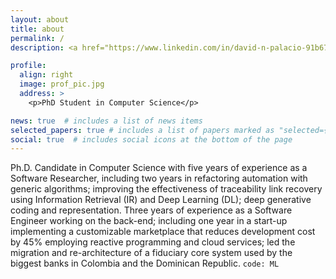 ```yaml
---
layout: about
title: about
permalink: /
description: <a href="https://www.linkedin.com/in/david-n-palacio-91b67423/"> David</a> A. Nader.

profile:
  align: right
  image: prof_pic.jpg
  address: >
    <p>PhD Student in Computer Science</p>

news: true  # includes a list of news items
selected_papers: true # includes a list of papers marked as "selected={true}"
social: true  # includes social icons at the bottom of the page
---
```


Ph.D. Candidate in Computer Science with five years of experience as a Software Researcher, including two years in refactoring automation with generic algorithms; improving the effectiveness of traceability link recovery using Information Retrieval (IR) and Deep Learning (DL); deep generative coding and representation. Three years of experience as a Software Engineer working on the back-end; including one year in a start-up implementing a customizable marketplace that reduces development cost by 45% employing reactive programming and cloud services; led the migration and re-architecture of a fiduciary core system used by the biggest banks in Colombia and the Dominican Republic.
`code: ML`

